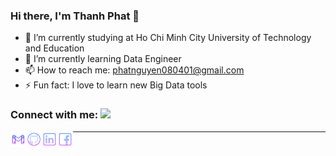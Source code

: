 ### Hi there, I'm Thanh Phat 👋

- 🔭 I’m currently studying at Ho Chi Minh City University of Technology and Education
- 🌱 I’m currently learning Data Engineer
- 📫 How to reach me: phatnguyen080401@gmail.com
- ⚡ Fun fact: I love to learn new Big Data tools 

### Connect with me: <img src="https://media.giphy.com/media/LnQjpWaON8nhr21vNW/giphy.gif" height="32">

[<img align="left" alt="Phat | Gmail" height="25px" src="./SocialLogo/Gmail.png" />][gmail]
[<img align="left" alt="Phat | Github" height="25px" src="./SocialLogo/Github.png" />][github]
[<img align="left" alt="Phat | LinkedIn" height="25px" src="./SocialLogo/Linkedin.png" />][linkedin]
[<img align="left" alt="Phat | Facebook" height="25px" src="./SocialLogo/Facebook.png" />][facebook]

---

[gmail]: phatnguyen080401@gmail.com
[github]: https://github.com/phatnguyen080401
[linkedin]: https://www.linkedin.com/in/th%C3%A0nh-ph%C3%A1t-nguy%E1%BB%85n-0bba27217/
[facebook]: https://www.facebook.com/thanhphat.nguyen.182/